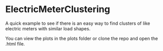 # ElectricMeterClustering

A quick example to see if there is an easy way to find clusters of like electric meters with similar load shapes.

You can view the plots in the plots folder or clone the repo and open the .html file.